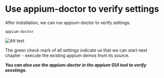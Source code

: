 # Use appium-doctor to verify settings

After installation, we can run appium-doctor to verify settings:
<pre><code>appium-doctor
</code></pre>

![Alt text](https://raw.githubusercontent.com/hy1984427/appium/master/images/appium_doctor.png "appium-doctor")

The green check mark of all settings indicate us that we can start next chapter - execute the existing appium demos from its source.

***You can also use the appium-doctor in the appium GUI tool to verify sesstings.***
